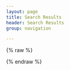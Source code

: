 ```yaml
---
layout: page
title: Search Results
header: Search Results
group: navigation

---
```

<script src="//ajax.googleapis.com/ajax/libs/jquery/2.1.1/jquery.min.js"></script>
<script src="{{ASSET_PATH}}/resources/bootstrap/js/search.min.js" type="text/javascript" charset="utf-8"></script>
<script src="{{ASSET_PATH}}/resources/bootstrap/js/jquery.lunr.search.js" type="text/javascript" charset="utf-8"></script>


<section id="search-results" style="display: none;text-align:left;">
  <h4>Search results</h4>
  <hr>
  <div class="entries">
  </div>
</section>

{% raw %}
<script id="search-results-template" type="text/mustache">
  {{#entries}}
    <article style="text-align:left;">
      <h4>
        {{#date}}<small><time datetime="{{pubdate}}" pubdate>{{displaydate}}</time></small>{{/date}}
        <a href="{{url}}">{{title}}</a>
      </h4>
    </article>
  {{/entries}}
  <hr>
</script>
{% endraw %}


<script type="text/javascript">
  $(function() {
    $('#search-query').lunrSearch({
      indexUrl: '/search.json',             // URL of the `search.json` index data for your site
      results:  '#search-results',          // jQuery selector for the search results container
      entries:  '.entries',                 // jQuery selector for the element to contain the results list, must be a child of the results element above.
      template: '#search-results-template'  // jQuery selector for the Mustache.js template
    });
  });
</script>
